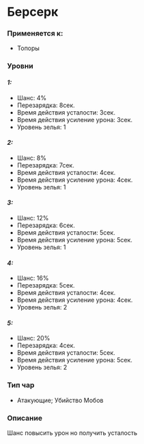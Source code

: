 # Берсерк

### Применяется к:

* Топоры&#x20;

### Уровни&#x20;

#### _1:_&#x20;

* Шанс: 4%
* Перезарядка:  8сек.
* Время действия усталости:  3сек.
* Время действия усиление урона:  3сек.
* Уровень зелья: 1

#### _2:_

* Шанс: 8%
* Перезарядка:  7сек.&#x20;
* Время действия усталости:  4сек.
* Время действия усиление урона:  4сек.
* Уровень зелья: 1

#### _3:_&#x20;

* Шанс: 12%
* Перезарядка:  6сек.
* Время действия усталости:  5сек.
* Время действия усиление урона:  5сек.
* Уровень зелья: 1

#### _4:_

* Шанс: 16%
* Перезарядка:  5сек.&#x20;
* Время действия усталости:  4сек.
* Время действия усиление урона:  4сек.
* Уровень зелья: 2

#### _5:_&#x20;

* Шанс: 20%
* Перезарядка:  4сек.
* Время действия усталости:  5сек.
* Время действия усиление урона:  5сек.
* Уровень зелья: 2

### Тип чар

* Атакующие; Убийство Мобов

### Описание&#x20;

Шанс повысить урон но получить усталость
